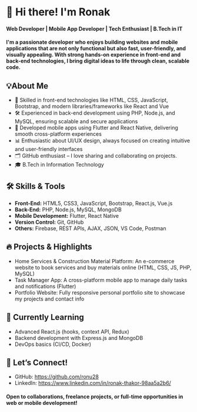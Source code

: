# 👋 Hi there! I'm Ronak 

   #### Web Developer | Mobile App Developer | Tech Enthusiast | B.Tech in IT
   #### I'm a passionate developer who enjoys building websites and mobile applications that are not only functional but also fast, user-friendly, and visually appealing. With strong hands-on experience in front-end and back-end technologies, I bring digital ideas to life through clean, scalable code.


## 💡About Me
- 🔧 Skilled in front-end technologies like HTML, CSS, JavaScript, Bootstrap, and modern libraries/frameworks like React and Vue
- 🛠️ Experienced in back-end development using PHP, Node.js, and MySQL, ensuring scalable and secure applications
- 📱 Developed mobile apps using Flutter and React Native, delivering smooth cross-platform experiences
- 📊 Enthusiastic about UI/UX design, always focused on creating intuitive and user-friendly interfaces
- 🗂️ GitHub enthusiast – I love sharing and collaborating on projects.
- 🎓 B.Tech in Information Technology


## 🛠️ Skills & Tools
- **Front-End:** HTML5, CSS3, JavaScript, Bootstrap, React.js, Vue.js
- **Back-End:** PHP, Node.js, MySQL, MongoDB
- **Mobile Development:** Flutter, React Native
- **Version Control:** Git, GitHub
- **Others:** Firebase, REST APIs, AJAX, JSON, VS Code, Postman


## 🔥 Projects & Highlights
- Home Services & Construction Material Platform: An e-commerce website to book services and buy materials online (HTML, CSS, JS, PHP, MySQL)
- Task Manager App: A cross-platform mobile app to manage daily tasks and notifications (Flutter)
- Portfolio Website: Fully responsive personal portfolio site to showcase my projects and contact info


## 🌱 Currently Learning
- Advanced React.js (hooks, context API, Redux)
- Backend development with Express.js and MongoDB
- DevOps basics (CI/CD, Docker)

## 🤝 Let’s Connect!
- GitHub: https://github.com/ronu28
- LinkedIn: https://www.linkedin.com/in/ronak-thakor-98aa5a2b6/

#### Open to collaborations, freelance projects, or full-time opportunities in web or mobile development!
